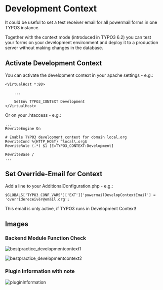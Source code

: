 # Development Context

It could be useful to set a test receiver email for all powermail forms in one TYPO3 instance.

Together with the context mode (introduced in TYPO3 6.2) you can test your forms on your development environment
and deploy it to a production server without making changes in the database.

## Activate Development Context

You can activate the development context in your apache settings - e.g.:

```
<VirtualHost *:80>

    ...

    SetEnv TYPO3_CONTEXT Development
</VirtualHost>
```

Or on your .htaccess - e.g.:

```
...
RewriteEngine On

# Enable TYPO3 development context for domain local.org
RewriteCond %{HTTP_HOST} ^local\.org$
RewriteRule (.*) $1 [E=TYPO3_CONTEXT:Development]

RewriteBase /
...
```


## Set Override-Email for Context

Add a line to your AdditionalConfiguration.php - e.g.:

`$GLOBALS['TYPO3_CONF_VARS']['EXT']['powermailDevelopContextEmail'] = 'overridereceiver@email.org';`

This email is only active, if TYPO3 runs in Development Context!

## Images

### Backend Module Function Check

![bestpractice_developmentcontext1](../../Images/bestpractice_developmentcontext1.png)

![bestpractice_developmentcontext2](../../Images/bestpractice_developmentcontext2.png)


### Plugin Information with note

![pluginInformation](../../Images/pluginInformation.png)
